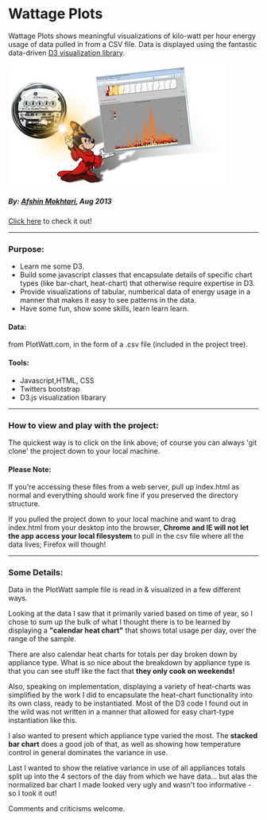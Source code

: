 Wattage Plots 
=============

Wattage Plots shows meaningful visualizations of kilo-watt per hour energy usage of data pulled in from a CSV file.   Data is displayed using the fantastic data-driven [D3 visualization library].

![alt text][logo]

##### By: [Afshin Mokhtari](https://github.com/afshinator/wattage-plots), Aug 2013
[Click here](http://acuafshin.com/plotwatt/) to check it out!

----
### Purpose:
- Learn me some D3.  
- Build some javascript classes that encapsulate details of specific chart types (like bar-chart, heat-chart) that otherwise require expertise in D3.
- Provide visualizations of tabular, numberical data of energy usage in a manner that makes it easy to see patterns in the data.
- Have some fun, show some skills, learn learn learn.

#### Data: 
from PlotWatt.com, in the form of a .csv file (included in the project tree).

#### Tools:
- Javascript,HTML, CSS
- Twitters bootstrap
- D3.js visualization libarary


<hr>

### How to view and play with the project:
The quickest way is to click on the link above; of course you can always 'git clone' the project down to your local machine.

#### Please Note:

If you're accessing these files from a web server, pull up index.html as normal and everything should work fine if you preserved the directory structure.

If you pulled the project down to your local machine and want to  drag index.html from your desktop into the browser, <b>Chrome and IE will not let the app access your local filesystem</b> to pull in the csv file where all the data lives; Firefox will though!</i>


---
### Some Details:
Data in the PlotWatt sample file is read in & visualized in a few different ways.

Looking at the data I saw that it primarily varied based on time of year, so I chose to sum up the bulk of what I thought there is to be learned by displaying a <b>"calendar heat chart"</b> that shows total usage per day, over the range of the sample.

There are also calendar heat charts for totals per day broken down by appliance type.  What is so nice about the breakdown by appliance type is that you can see stuff like the fact that <b>they only cook on weekends!</b>

Also, speaking on implementation, displaying a variety of heat-charts was simplified by the work I did to encapsulate the heat-chart functionality into its own class, ready to be instantiated.  Most of the D3 code I found out in the wild was not written in a manner that allowed for easy chart-type instantiation like this.

I also wanted to present which appliance type varied the most.  The <b>stacked bar chart</b> does a good job of that, as well as showing how temperature control in general dominates the variance in use.

Last I wanted to show the relative variance in use of all appliances totals split up into the 4 sectors of the day from which we have data... but alas the normalized bar chart I made looked very ugly and wasn't too informative - so I took it out!

Comments and criticisms welcome.

[D3 visualization library]:http://d3js.org/
[logo]:https://github.com/afshinator/wattage-plots/blob/master/img/logo1.png "PlotWatt logo"